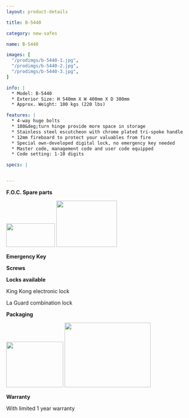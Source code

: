 ```yaml
---
layout: product-details

title: B-5440

category: new-safes

name: B-5440

images: [
  "/prodimgs/b-5440-1.jpg",
  "/prodimgs/b-5440-2.jpg",
  "/prodimgs/b-5440-3.jpg",
]

info: |
  * Model: B-5440
  * Exterior Size: H 540mm X W 400mm X D 380mm
  * Approx. Weight: 100 kgs (220 lbs)

features: |
  * 4-way huge bolts
  * 180&deg;turn hinge provide more space in storage
  * Stainless steel escutcheon with chrome plated tri-spoke handle
  * 12mm fireboard to protect your valuables from fire
  * Special own-developed digital lock, no emergency key needed
  * Master code, management code and user code equipped
  * Code setting: 1-10 digits

specs: |


---
```


**F.O.C. Spare parts**

<img alt="" src="{PRODIMGS}/prodimgs/b-5440-4.jpg" style="width: 130px; height: 63px;" />

<img alt="" src="{PRODIMGS}/prodimgs/b-5440-5.jpg" style="width: 162px; height: 124px;" />

**Emergency Key**

**Screws**

**Locks available**

King Kong electronic lock

La Guard combination lock

**Packaging**

<img height="144" src="{PRODIMGS}/prodimgs/b-5440-6.jpg" style="width: 152px; height: 122px" width="183" />

<img alt="" src="{PRODIMGS}/prodimgs/b-5440-7.jpg" style="width: 230px; height: 173px;" />

**Warranty**

With limited 1 year warranty
